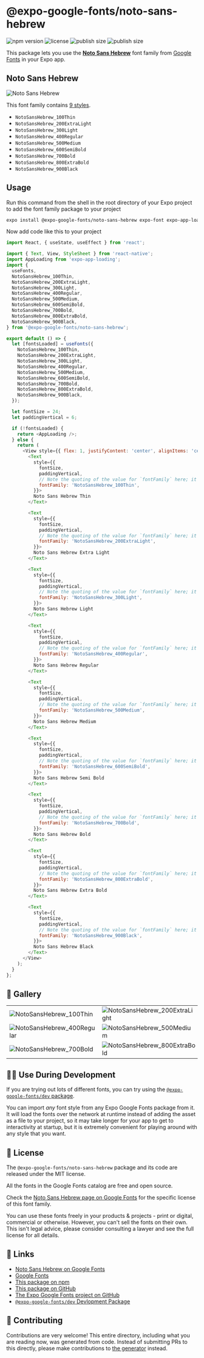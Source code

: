 # @expo-google-fonts/noto-sans-hebrew

![npm version](https://flat.badgen.net/npm/v/@expo-google-fonts/noto-sans-hebrew)
![license](https://flat.badgen.net/github/license/expo/google-fonts)
![publish size](https://flat.badgen.net/packagephobia/install/@expo-google-fonts/noto-sans-hebrew)
![publish size](https://flat.badgen.net/packagephobia/publish/@expo-google-fonts/noto-sans-hebrew)

This package lets you use the [**Noto Sans Hebrew**](https://fonts.google.com/specimen/Noto+Sans+Hebrew) font family from [Google Fonts](https://fonts.google.com/) in your Expo app.

## Noto Sans Hebrew

![Noto Sans Hebrew](./font-family.png)

This font family contains [9 styles](#-gallery).

- `NotoSansHebrew_100Thin`
- `NotoSansHebrew_200ExtraLight`
- `NotoSansHebrew_300Light`
- `NotoSansHebrew_400Regular`
- `NotoSansHebrew_500Medium`
- `NotoSansHebrew_600SemiBold`
- `NotoSansHebrew_700Bold`
- `NotoSansHebrew_800ExtraBold`
- `NotoSansHebrew_900Black`

## Usage

Run this command from the shell in the root directory of your Expo project to add the font family package to your project
```sh
expo install @expo-google-fonts/noto-sans-hebrew expo-font expo-app-loading
```

Now add code like this to your project
```js
import React, { useState, useEffect } from 'react';

import { Text, View, StyleSheet } from 'react-native';
import AppLoading from 'expo-app-loading';
import {
  useFonts,
  NotoSansHebrew_100Thin,
  NotoSansHebrew_200ExtraLight,
  NotoSansHebrew_300Light,
  NotoSansHebrew_400Regular,
  NotoSansHebrew_500Medium,
  NotoSansHebrew_600SemiBold,
  NotoSansHebrew_700Bold,
  NotoSansHebrew_800ExtraBold,
  NotoSansHebrew_900Black,
} from '@expo-google-fonts/noto-sans-hebrew';

export default () => {
  let [fontsLoaded] = useFonts({
    NotoSansHebrew_100Thin,
    NotoSansHebrew_200ExtraLight,
    NotoSansHebrew_300Light,
    NotoSansHebrew_400Regular,
    NotoSansHebrew_500Medium,
    NotoSansHebrew_600SemiBold,
    NotoSansHebrew_700Bold,
    NotoSansHebrew_800ExtraBold,
    NotoSansHebrew_900Black,
  });

  let fontSize = 24;
  let paddingVertical = 6;

  if (!fontsLoaded) {
    return <AppLoading />;
  } else {
    return (
      <View style={{ flex: 1, justifyContent: 'center', alignItems: 'center' }}>
        <Text
          style={{
            fontSize,
            paddingVertical,
            // Note the quoting of the value for `fontFamily` here; it expects a string!
            fontFamily: 'NotoSansHebrew_100Thin',
          }}>
          Noto Sans Hebrew Thin
        </Text>

        <Text
          style={{
            fontSize,
            paddingVertical,
            // Note the quoting of the value for `fontFamily` here; it expects a string!
            fontFamily: 'NotoSansHebrew_200ExtraLight',
          }}>
          Noto Sans Hebrew Extra Light
        </Text>

        <Text
          style={{
            fontSize,
            paddingVertical,
            // Note the quoting of the value for `fontFamily` here; it expects a string!
            fontFamily: 'NotoSansHebrew_300Light',
          }}>
          Noto Sans Hebrew Light
        </Text>

        <Text
          style={{
            fontSize,
            paddingVertical,
            // Note the quoting of the value for `fontFamily` here; it expects a string!
            fontFamily: 'NotoSansHebrew_400Regular',
          }}>
          Noto Sans Hebrew Regular
        </Text>

        <Text
          style={{
            fontSize,
            paddingVertical,
            // Note the quoting of the value for `fontFamily` here; it expects a string!
            fontFamily: 'NotoSansHebrew_500Medium',
          }}>
          Noto Sans Hebrew Medium
        </Text>

        <Text
          style={{
            fontSize,
            paddingVertical,
            // Note the quoting of the value for `fontFamily` here; it expects a string!
            fontFamily: 'NotoSansHebrew_600SemiBold',
          }}>
          Noto Sans Hebrew Semi Bold
        </Text>

        <Text
          style={{
            fontSize,
            paddingVertical,
            // Note the quoting of the value for `fontFamily` here; it expects a string!
            fontFamily: 'NotoSansHebrew_700Bold',
          }}>
          Noto Sans Hebrew Bold
        </Text>

        <Text
          style={{
            fontSize,
            paddingVertical,
            // Note the quoting of the value for `fontFamily` here; it expects a string!
            fontFamily: 'NotoSansHebrew_800ExtraBold',
          }}>
          Noto Sans Hebrew Extra Bold
        </Text>

        <Text
          style={{
            fontSize,
            paddingVertical,
            // Note the quoting of the value for `fontFamily` here; it expects a string!
            fontFamily: 'NotoSansHebrew_900Black',
          }}>
          Noto Sans Hebrew Black
        </Text>
      </View>
    );
  }
};

```

## 🔡 Gallery


||||
|-|-|-|
|![NotoSansHebrew_100Thin](./NotoSansHebrew_100Thin.ttf.png)|![NotoSansHebrew_200ExtraLight](./NotoSansHebrew_200ExtraLight.ttf.png)|![NotoSansHebrew_300Light](./NotoSansHebrew_300Light.ttf.png)||
|![NotoSansHebrew_400Regular](./NotoSansHebrew_400Regular.ttf.png)|![NotoSansHebrew_500Medium](./NotoSansHebrew_500Medium.ttf.png)|![NotoSansHebrew_600SemiBold](./NotoSansHebrew_600SemiBold.ttf.png)||
|![NotoSansHebrew_700Bold](./NotoSansHebrew_700Bold.ttf.png)|![NotoSansHebrew_800ExtraBold](./NotoSansHebrew_800ExtraBold.ttf.png)|![NotoSansHebrew_900Black](./NotoSansHebrew_900Black.ttf.png)||


## 👩‍💻 Use During Development

If you are trying out lots of different fonts, you can try using the [`@expo-google-fonts/dev` package](https://github.com/expo/google-fonts/tree/master/font-packages/dev#readme).

You can import *any* font style from any Expo Google Fonts package from it. It will load the fonts
over the network at runtime instead of adding the asset as a file to your project, so it may take longer
for your app to get to interactivity at startup, but it is extremely convenient
for playing around with any style that you want.

## 📖 License

The `@expo-google-fonts/noto-sans-hebrew` package and its code are released under the MIT license.

All the fonts in the Google Fonts catalog are free and open source.

Check the [Noto Sans Hebrew page on Google Fonts](https://fonts.google.com/specimen/Noto+Sans+Hebrew) for the specific license of this font family.

You can use these fonts freely in your products & projects - print or digital, commercial or otherwise. However, you can't sell the fonts on their own. This isn't legal advice, please consider consulting a lawyer and see the full license for all details.

## 🔗 Links

- [Noto Sans Hebrew on Google Fonts](https://fonts.google.com/specimen/Noto+Sans+Hebrew)
- [Google Fonts](https://fonts.google.com/)
- [This package on npm](https://www.npmjs.com/package/@expo-google-fonts/noto-sans-hebrew)
- [This package on GitHub](https://github.com/expo/google-fonts/tree/master/font-packages/noto-sans-hebrew)
- [The Expo Google Fonts project on GitHub](https://github.com/expo/google-fonts)
- [`@expo-google-fonts/dev` Devlopment Package](https://github.com/expo/google-fonts/tree/master/font-packages/dev)

## 🤝 Contributing

Contributions are very welcome! This entire directory, including what you are reading now, was generated from code. Instead of submitting PRs to this directly, please make contributions to [the generator](https://github.com/expo/google-fonts/tree/master/packages/generator) instead.
